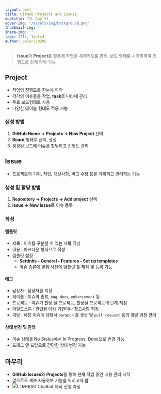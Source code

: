 ```yaml
---
layout: post
title: GitHub Projects and Issues
subtitle: TIL Day 55
cover-img: "/assets/img/background.png"
thumbnail-img: ''
share-img: ''
tags: [TIL, Tools]
author: polaris0208
---
```


> **Issue**와 **Project**를 활용해 작업을 체계적으로 관리, 보드 형태로 시각화하여 진행도를 쉽게 파악 가능

## Project
- 작업의 진행도를 한눈에 파악
- 각각의 이슈들을 작업, **task**로 나타내 관리
- 주로 보드형태로 사용
- 다양한 테이블 형태도 적용 가능

### 생성 방법
1. **GitHub Home -> Projects -> New Project** 선택
2. **Board** 형태로 선택, 생성
3. 생성된 보드에 이슈를 할당하고 진행도 관리

## Issue
- 프로젝트의 기획, 작업, 개선사항, 버그 수정 등을 기록하고 관리하는 기능

### 생성 및 할당 방법
1. **Repository -> Projects -> Add project** 선택
2. **Issue -> New issue**로 이슈 등록

### 작성

#### 템플릿
- 제목 : 이슈를 구분할 수 있는 제목 작성
- 내용 : 마크다운 형식으로 작성
- 템플릿 설정
  - **Settinhs - General - Features - Set up templates**
  - 이슈 종류에 맞춰 사전에 템플릿 틀 제작 및 등록 가능

#### 태그
- 담장자 : 담당자를 지정
- 레이블 : 이슈의 종류, `bug`, `docs`, `enhancement` 등
- 프로젝트 : 이슈가 할당 될 프로젝트, 할당될 프로젝트의 단계 지정
- 마일드스톤 : 관련된 마감 기한이나 참고사항 지정
- 개발 : 해당 이슈에 대해서 `baranch` 를 생성 및 `pull request` 등의 개발 과정 관리

#### 상태 변경 및 관리
- 이슈 상태를 No Status에서 In Progress, Done으로 변경 가능
- 드래그 앤 드랍으로 간단한 상태 변경 가능

## 마무리
- **GitHub Issues**와 **Projects**를 통해 현재 작업 중인 내용 관리 시작
- 앞으로도 계속 사용하며 기능을 익히고자 함
- ![LLM-RAG Chatbot 제작 진행 과정](https://drive.google.com/thumbnail?id=1mVUOUC2Y9zzAOfWabB2rV4yBqcZG3x1i)